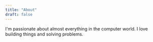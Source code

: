 ```yaml
---
title: "About"
draft: false
---
```


I'm passionate about almost everything in the computer world. I love building things and solving problems.
